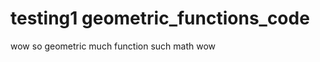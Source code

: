 testing1
geometric_functions_code
========================

wow
so geometric
much function 
such math 
wow
